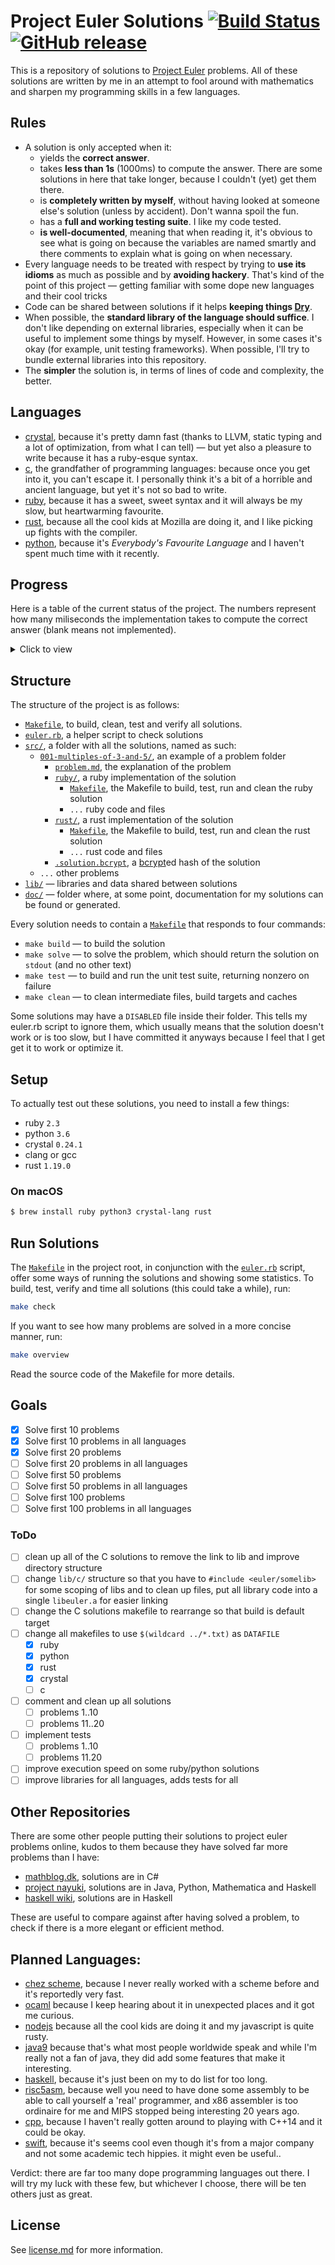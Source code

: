 # Project Euler Solutions [![Build Status](https://travis-ci.org/xfbs/euler.svg?branch=master)](https://travis-ci.org/xfbs/euler) [![GitHub release](https://img.shields.io/github/tag/xfbs/euler.svg)]()

This is a repository of solutions to [Project Euler](https://projecteuler.net/)
problems. All of these solutions are written by me in an attempt to fool around
with mathematics and sharpen my programming skills in a few languages.

## Rules

  - A solution is only accepted when it:
      - yields the **correct answer**.
      - takes **less than 1s** (1000ms) to compute the answer. There are some
        solutions in here that take longer, because I couldn't (yet) get them
        there.
      - is **completely written by myself**, without having looked at someone
        else's solution (unless by accident). Don't wanna spoil the fun.
      - has a **full and working testing suite**. I like my code tested.
      - **is well-documented**, meaning that when reading it, it's obvious to
        see what is going on because the variables are named smartly and there
        comments to explain what is going on when necessary.
  - Every language needs to be treated with respect by trying to **use its
    idioms** as much as possible and by **avoiding hackery**. That's kind of the
    point of this project — getting familiar with some dope new languages and
    their cool tricks
  - Code can be shared between solutions if it helps **keeping things 
    [Dry](http://wiki.c2.com/?DontRepeatYourself)**.
  - When possible, the **standard library of the language should suffice**. I
    don't like depending on external libraries, especially when it can be useful
    to implement some things by myself. However, in some cases it's okay (for 
    example, unit testing frameworks). When possible, I'll try to bundle
    external libraries into this repository.
  - The **simpler** the solution is, in terms of lines of code and complexity,
    the better.

## Languages

  - [crystal](https://crystal-lang.org/), because it's pretty damn fast (thanks
    to LLVM, static typing and a lot of optimization, from what I can tell) — 
    but yet also a pleasure to write because it has a ruby-esque syntax.
  - [c](https://en.wikipedia.org/wiki/C_(programming_language)), the grandfather
    of programming languages: because once you get into it, you can't escape it.
    I personally think it's a bit of a horrible and ancient language, but yet
    it's not so bad to write.
  - [ruby](https://www.ruby-lang.org), because it has a sweet, sweet syntax and
    it will always be my slow, but heartwarming favourite.
  - [rust](https://rust-lang.org), because all the cool kids at Mozilla are
    doing it, and I like picking up fights with the compiler.
  - [python](https://python.org), because it's *Everybody's Favourite Language*
    and I haven't spent much time with it recently.

## Progress

Here is a table of the current status of the project. The numbers represent how
many miliseconds the implementation takes to compute the correct answer (blank
means not implemented). 

<details>
  <summary>Click to view</summary>

| problem | crystal | ruby |   c | rust | python | *avg* |
| ------- | ------- | ---- | --- | ---- | ------ | ----- |
| [`001`](https://projecteuler.net/problem=001) | 20ms | 68ms |  8ms | 16ms | 52ms | 32ms |
| [`002`](https://projecteuler.net/problem=002) | 20ms | 72ms | 12ms | 16ms | 56ms | 35ms |
| [`003`](https://projecteuler.net/problem=003) | 24ms | 84ms | 12ms | 16ms | 60ms | 39ms |
| [`004`](https://projecteuler.net/problem=004) | 80ms | 110ms | 18ms | 26ms | 60ms | 58ms |
| [`005`](https://projecteuler.net/problem=005) | 20ms | 70ms | 12ms | 12ms | 50ms | 32ms |
| [`006`](https://projecteuler.net/problem=006) | 20ms | 68ms | 12ms | 16ms | 48ms | 32ms |
| [`008`](https://projecteuler.net/problem=008) | 22ms | 70ms | 12ms | 14ms | 52ms | 34ms |
| [`009`](https://projecteuler.net/problem=009) | 20ms | 70ms | 12ms | 16ms | 88ms | 41ms |
| [`011`](https://projecteuler.net/problem=011) | 20ms | 74ms |      | 14ms | 52ms | 40ms |
| [`013`](https://projecteuler.net/problem=013) | 18ms | 70ms | 14ms | 16ms | 54ms | 34ms |
| [`014`](https://projecteuler.net/problem=014) | 564ms | 1488ms | 60ms | 38ms | 2222ms | 874ms |
| [`015`](https://projecteuler.net/problem=015) | 18ms | 70ms | 10ms | 16ms | 52ms | 33ms |
| [`016`](https://projecteuler.net/problem=016) | 14ms | 76ms |      |      | 50ms | 46ms |
| [`017`](https://projecteuler.net/problem=017) | 58ms | 114ms | 16ms | 18ms | 58ms | 52ms |
| [`018`](https://projecteuler.net/problem=018) | 20ms | 76ms |  8ms | 18ms | 52ms | 34ms |
| [`019`](https://projecteuler.net/problem=019) | 18ms | 76ms | 14ms | 14ms |      | 30ms |
| [`020`](https://projecteuler.net/problem=020) | 18ms | 66ms |      |      | 50ms | 44ms |
| [`021`](https://projecteuler.net/problem=021) | 84ms | 480ms | 22ms | 34ms |      | 155ms |
| [`022`](https://projecteuler.net/problem=022) | 38ms | 94ms | 14ms |      |      | 48ms |
| [`023`](https://projecteuler.net/problem=023) | 600ms |      | 166ms |      |      | 383ms |
| [`024`](https://projecteuler.net/problem=024) | 16ms | 66ms |      | 16ms |      | 32ms |
| [`025`](https://projecteuler.net/problem=025) | 16ms | 70ms | 12ms | 20ms | 50ms | 33ms |
| [`026`](https://projecteuler.net/problem=026) | 48ms | 150ms |      |      |      | 99ms |
| [`027`](https://projecteuler.net/problem=027) | 226ms |      | 76ms |      |      | 151ms |
| [`028`](https://projecteuler.net/problem=028) | 20ms | 70ms | 12ms |      |      | 34ms |
| [`029`](https://projecteuler.net/problem=029) | 142ms | 90ms | 14ms |      |      | 82ms |
| [`030`](https://projecteuler.net/problem=030) | 36ms | 96ms | 24ms |      |      | 52ms |
| [`031`](https://projecteuler.net/problem=031) | 46ms | 110ms |      |      |      | 78ms |
| [`032`](https://projecteuler.net/problem=032) | 296ms |      | 754ms |      |      | 525ms |
| [`033`](https://projecteuler.net/problem=033) | 16ms | 72ms |      |      |      | 44ms |
| [`034`](https://projecteuler.net/problem=034) | 64ms | 166ms | 420ms |      |      | 216ms |
| [`035`](https://projecteuler.net/problem=035) | 646ms |      | 136ms |      |      | 391ms |
| [`036`](https://projecteuler.net/problem=036) | 20ms | 74ms | 164ms |      |      | 86ms |
| [`037`](https://projecteuler.net/problem=037) | 174ms |      | 92ms |      |      | 133ms |
| [`038`](https://projecteuler.net/problem=038) | 80ms | 168ms |      |      |      | 124ms |
| [`039`](https://projecteuler.net/problem=039) | 20ms | 98ms |      |      |      | 59ms |
| [`040`](https://projecteuler.net/problem=040) | 18ms | 72ms | 14ms |      |      | 34ms |
| [`041`](https://projecteuler.net/problem=041) | 490ms |      | 212ms |      |      | 351ms |
| [`042`](https://projecteuler.net/problem=042) | 22ms | 74ms |      |      |      | 48ms |
| [`043`](https://projecteuler.net/problem=043) | 14ms | 66ms | 12ms |      |      | 30ms |
| [`044`](https://projecteuler.net/problem=044) | 88ms | 598ms | 40ms |      |      | 242ms |
| [`045`](https://projecteuler.net/problem=045) | 24ms | 86ms | 12ms | 16ms | 108ms | 49ms |
| [`046`](https://projecteuler.net/problem=046) | 40ms | 258ms | 16ms |      |      | 104ms |
| [`048`](https://projecteuler.net/problem=048) | 60ms | 74ms | 16ms | 34ms | 54ms | 47ms |
| [`049`](https://projecteuler.net/problem=049) | 228ms |      | 226ms |      |      | 227ms |
| [`050`](https://projecteuler.net/problem=050) | 20ms |      | 14ms |      |      | 17ms |
| [`052`](https://projecteuler.net/problem=052) | 128ms | 288ms | 58ms |      |      | 158ms |
| *average* | 99ms | 154ms | 74ms | 19ms | 172ms | 103ms |
| *count* | 47 | 39 | 37 | 20 | 19 | 162 |

</details>

## Structure

The structure of the project is as follows:
  - [`Makefile`](Makefile), to build, clean, test and verify all solutions.
  - [`euler.rb`](euler.rb), a helper script to check solutions
  - [`src/`](src/), a folder with all the solutions, named as such:
      - [`001-multiples-of-3-and-5/`](src/001-multiples-of-3-and-5), an example 
        of a problem folder
          - [`problem.md`](src/001-multiples-of-3-and-5/problem.md), the
            explanation of the problem
          - [`ruby/`](src/001-multiples-of-3-and-5/ruby/), a ruby implementation
            of the solution
              - [`Makefile`](src/001-multiples-of-3-and-5/ruby/Makefile), the
                Makefile to build, test, run and clean the ruby solution
              - `...` ruby code and files
          - [`rust/`](src/001-multiples-of-3-and-5/rust), a rust implementation of the solution
              - [`Makefile`](src/001-multiples-of-3-and-5/rust/Makefile), the
                Makefile to build, test, run and clean the rust solution
              - `...` rust code and files
          - [`.solution.bcrypt`](src/001-multiples-of-3-and-5/.solution.bcrypt),
            a [bcrypt](https://en.wikipedia.org/wiki/Bcrypt)ed hash of the
            solution
      - `...` other problems
  - [`lib/`](lib/) — libraries and data shared between solutions
  - [`doc/`](doc/) — folder where, at some point, documentation for my solutions
    can be found or generated.

Every solution needs to contain a
[`Makefile`](src/001-multiples-of-3-and-5/ruby/Makefile) that responds to four
commands:
  - `make build` — to build the solution
  - `make solve` — to solve the problem, which should return the solution on
    `stdout` (and no other text)
  - `make test` — to build and run the unit test suite, returning nonzero on
    failure
  - `make clean` — to clean intermediate files, build targets and caches

Some solutions may have a `DISABLED` file inside their folder. This tells my
euler.rb script to ignore them, which usually means that the solution doesn't
work or is too slow, but I have committed it anyways because I feel that I get
get it to work or optimize it.

## Setup

To actually test out these solutions, you need to install a few things: 

  - ruby `2.3`
  - python `3.6`
  - crystal `0.24.1`
  - clang or gcc
  - rust `1.19.0`

### On macOS

```bash
$ brew install ruby python3 crystal-lang rust
```

## Run Solutions

The [`Makefile`](Makefile) in the project root, in conjunction with the 
[`euler.rb`](euler.rb) script, offer some ways of running the solutions and
showing some statistics. To build, test, verify and time all solutions (this
could take a while), run:

```bash
make check
```

If you want to see how many problems are solved in a more concise manner, run:

```bash
make overview
```

Read the source code of the Makefile for more details.

## Goals

 - [X] Solve first 10 problems
 - [X] Solve first 10 problems in all languages
 - [X] Solve first 20 problems
 - [ ] Solve first 20 problems in all languages
 - [ ] Solve first 50 problems
 - [ ] Solve first 50 problems in all languages
 - [ ] Solve first 100 problems
 - [ ] Solve first 100 problems in all languages

### ToDo

  - [ ] clean up all of the C solutions to remove the link to lib and improve
    directory structure
  - [ ] change `lib/c/` structure so that you have to `#include <euler/somelib>` for
    some scoping of libs and to clean up files, put all library code into a
    single `libeuler.a` for easier linking
  - [ ] change the C solutions makefile to rearrange so that build is default target
  - [ ] change all makefiles to use `$(wildcard ../*.txt)` as `DATAFILE`
    - [X] ruby
    - [X] python
    - [X] rust
    - [X] crystal
    - [ ] c
  - [ ] comment and clean up all solutions
    - [ ] problems 1..10
    - [ ] problems 11..20
  - [ ] implement tests
    - [ ] problems 1..10
    - [ ] problems 11.20
  - [ ] improve execution speed on some ruby/python solutions
  - [ ] improve libraries for all languages, adds tests for all

## Other Repositories

There are some other people putting their solutions to project euler problems
online, kudos to them because they have solved far more problems than I have:

  - [mathblog.dk](http://www.mathblog.dk/project-euler-solutions/), solutions
    are in C#
  - [project nayuki](https://www.nayuki.io/page/project-euler-solutions),
    solutions are in Java, Python, Mathematica and Haskell
  - [haskell wiki](https://wiki.haskell.org/Euler_problems), solutions are in
    Haskell

These are useful to compare against after having solved a problem, to check if
there is a more elegant or efficient method.

## Planned Languages:

  - [chez scheme](https://github.com/cisco/ChezScheme), because I never really
    worked with a scheme before and it's reportedly very fast.
  - [ocaml](https://github.com/ocaml/ocaml) because I keep hearing about it in
    unexpected places and it got me curious.
  - [nodejs](https://github.com/nodejs/node) because all the cool kids are doing
    it and my javascript is quite rusty.
  - [java9](https://www.oracle.com/java/java9.html) because that's what most
    people worldwide speak and while I'm really not a fan of java, they did add
    some features that make it interesting.
  - [haskell](https://www.haskell.org), because it's just been on my to do list
    for too long.
  - [risc5asm](https://rv8.io), because well you need to have done some assembly
    to be able to call yourself a 'real' programmer, and x86 assembler is too
    ordinaire for me and MIPS stopped being interesting 20 years ago.
  - [cpp](http://clang.org), because I haven't really gotten around to playing
    with C++14 and it could be okay.
  - [swift](https://github.com/apple/swift), because it's seems cool even though
    it's from a major company and not some academic tech hippies. it might even
    be useful..

Verdict: there are far too many dope programming languages out there. I will try
my luck with these few, but whichever I choose, there will be ten others just as
great.

## License

See [license.md](license.md) for more information. 
